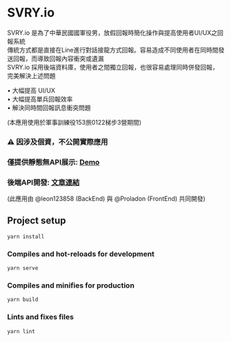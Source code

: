 # SVRY.io
SVRY.io 是為了中華民國國軍役男，放假回報時簡化操作與提高使用者UI/UX之回報系統   
傳統方式都是直接在Line進行對話接龍方式回報。容易造成不同使用者在同時間發送回報，而導致回報內容衝突或遺漏  
SVRY.io 採用後端資料庫，使用者之間獨立回報，也很容易處理同時併發回報，完美解決上述問題  

• 大幅提高 UI/UX  
• 大幅提高單兵回報效率  
• 解決同時間回報訊息衝突問題  

(本應用使用於軍事訓練役153旅0122梯步3營期間)

### ⚠ 因涉及個資，不公開實際應用  
### 僅提供靜態無API展示: [Demo](https://proladon.github.io/SVRY.io/#/)  
### 後端API開發: [文章連結](https://ithelp.ithome.com.tw/articles/10254802)


(此應用由 @leon123858 (BackEnd) 與 @Proladon (FrontEnd) 共同開發)



## Project setup
```
yarn install
```

### Compiles and hot-reloads for development
```
yarn serve
```

### Compiles and minifies for production
```
yarn build
```

### Lints and fixes files
```
yarn lint
```

